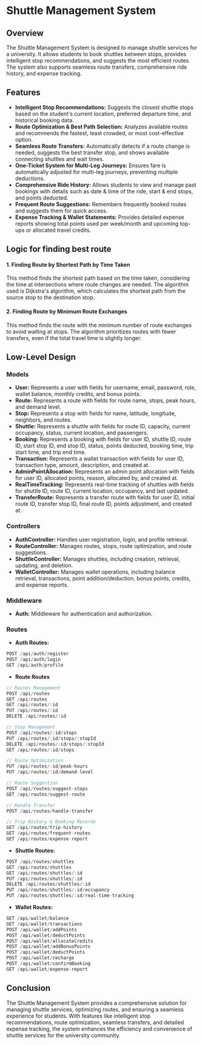# Shuttle Management System

## Overview
The Shuttle Management System is designed to manage shuttle services for a university. It allows students to book shuttles between stops, provides intelligent stop recommendations, and suggests the most efficient routes. The system also supports seamless route transfers, comprehensive ride history, and expense tracking.

## Features
* **Intelligent Stop Recommendations:** Suggests the closest shuttle stops based on the student's current location, preferred departure time, and historical booking data.
* **Route Optimization & Best Path Selection:** Analyzes available routes and recommends the fastest, least crowded, or most cost-effective option.
* **Seamless Route Transfers:** Automatically detects if a route change is needed, suggests the best transfer stop, and shows available connecting shuttles and wait times.
* **One-Ticket System for Multi-Leg Journeys:** Ensures fare is automatically adjusted for multi-leg journeys, preventing multiple deductions.
* **Comprehensive Ride History:** Allows students to view and manage past bookings with details such as date & time of the ride, start & end stops, and points deducted.
* **Frequent Route Suggestions:** Remembers frequently booked routes and suggests them for quick access.
* **Expense Tracking & Wallet Statements:** Provides detailed expense reports showing total points used per week/month and upcoming top-ups or allocated travel credits.

## Logic for finding best route

#### 1. **Finding Route by Shortest Path by Time Taken**
This method finds the shortest path based on the time taken, considering the time at intersections where route changes are needed. The algorithm used is Dijkstra's algorithm, which calculates the shortest path from the source stop to the destination stop.

#### 2. Finding Route by Minimum Route Exchanges
This method finds the route with the minimum number of route exchanges to avoid waiting at stops. The algorithm prioritizes routes with fewer transfers, even if the total travel time is slightly longer.


## Low-Level Design

### Models
* **User:** Represents a user with fields for username, email, password, role, wallet balance, monthly credits, and bonus points.
* **Route:** Represents a route with fields for route name, stops, peak hours, and demand level.
* **Stop:** Represents a stop with fields for name, latitude, longitude, neighbors, and routes.
* **Shuttle:** Represents a shuttle with fields for route ID, capacity, current occupancy, status, current location, and passengers.
* **Booking:** Represents a booking with fields for user ID, shuttle ID, route ID, start stop ID, end stop ID, status, points deducted, booking time, trip start time, and trip end time.
* **Transaction:** Represents a wallet transaction with fields for user ID, transaction type, amount, description, and created at.
* **AdminPointAllocation:** Represents an admin point allocation with fields for user ID, allocated points, reason, allocated by, and created at.
* **RealTimeTracking:** Represents real-time tracking of shuttles with fields for shuttle ID, route ID, current location, occupancy, and last updated.
* **TransferRoute:** Represents a transfer route with fields for user ID, initial route ID, transfer stop ID, final route ID, points adjustment, and created at.


### Controllers
* **AuthController:** Handles user registration, login, and profile retrieval.
* **RouteController:** Manages routes, stops, route optimization, and route suggestions.
* **ShuttleController:** Manages shuttles, including creation, retrieval, updating, and deletion.
* **WalletController:** Manages wallet operations, including balance retrieval, transactions, point addition/deduction, bonus points, credits, and expense reports.


### Middleware
* **Auth:** Middleware for authentication and authorization.

### Routes

* **Auth Routes:**

```javascript
POST /api/auth/register
POST /api/auth/login
GET /api/auth/profile
```

* **Route Routes**
```javascript
// Routes Management
POST /api/routes
GET /api/routes
GET /api/routes/:id
PUT /api/routes/:id
DELETE /api/routes/:id

// Stop Management
POST /api/routes/:id/stops
PUT /api/routes/:id/stops/:stopId
DELETE /api/routes/:id/stops/:stopId
GET /api/routes/:id/stops

// Route Optimization
PUT /api/routes/:id/peak-hours
PUT /api/routes/:id/demand-level

// Route Suggestion
POST /api/routes/suggest-stops
GET /api/routes/suggest-route

// Handle Transfer
POST /api/routes/handle-transfer

// Trip History & Booking Records
GET /api/routes/trip-history
GET /api/routes/frequent-routes
GET /api/routes/expense-report
```

* **Shuttle Routes:**
```javascript
POST /api/routes/shuttles
GET /api/routes/shuttles
GET /api/routes/shuttles/:id
PUT /api/routes/shuttles/:id
DELETE /api/routes/shuttles/:id
PUT /api/routes/shuttles/:id/occupancy
PUT /api/routes/shuttles/:id/real-time-tracking
```

* **Wallet Routes:**
```javascript
GET /api/wallet/balance
GET /api/wallet/transactions
POST /api/wallet/addPoints
POST /api/wallet/deductPoints
POST /api/wallet/allocateCredits
POST /api/wallet/addBonusPoints
POST /api/wallet/deductPoints
POST /api/wallet/recharge
POST /api/wallet/confirmBooking
GET /api/wallet/expense-report
```


## Conclusion
The Shuttle Management System provides a comprehensive solution for managing shuttle services, optimizing routes, and ensuring a seamless experience for students. With features like intelligent stop recommendations, route optimization, seamless transfers, and detailed expense tracking, the system enhances the efficiency and convenience of shuttle services for the university community.